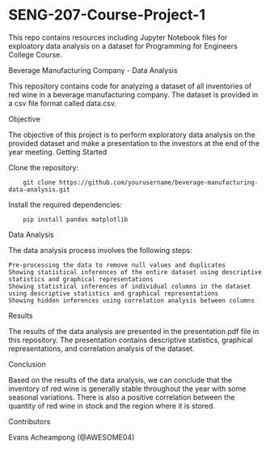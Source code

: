 # SENG-207-Course-Project-1
This repo contains resources including Jupyter Notebook files for exploatory data analysis on a dataset for Programming for Engineers College Course.


Beverage Manufacturing Company - Data Analysis

This repository contains code for analyzing a dataset of all inventories of red wine in a beverage manufacturing company. The dataset is provided in a csv file format called data.csv.

Objective

The objective of this project is to perform exploratory data analysis on the provided dataset and make a presentation to the investors at the end of the year meeting.
Getting Started

Clone the repository:

        git clone https://github.com/yourusername/beverage-manufacturing-data-analysis.git

Install the required dependencies:

        pip install pandas matplotlib


Data Analysis

The data analysis process involves the following steps:

    Pre-processing the data to remove null values and duplicates
    Showing statistical inferences of the entire dataset using descriptive statistics and graphical representations
    Showing statistical inferences of individual columns in the dataset using descriptive statistics and graphical representations
    Showing hidden inferences using correlation analysis between columns

Results

The results of the data analysis are presented in the presentation.pdf file in this repository. The presentation contains descriptive statistics, graphical representations, and correlation analysis of the dataset.

Conclusion

Based on the results of the data analysis, we can conclude that the inventory of red wine is generally stable throughout the year with some seasonal variations. There is also a positive correlation between the quantity of red wine in stock and the region where it is stored.

Contributors

Evans Acheampong (@AWESOME04)
